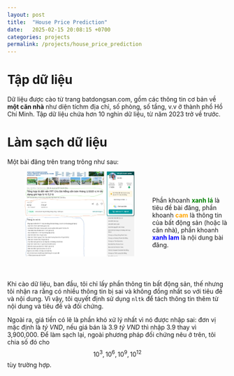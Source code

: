 ```yaml
---
layout: post
title:  "House Price Prediction"
date:   2025-02-15 20:08:15 +0700
categories: projects
permalink: /projects/house_price_prediction
---
```


<script type="text/javascript" async
  src="https://polyfill.io/v3/polyfill.min.js?features=es6"></script>
<script type="text/javascript" async
  id="MathJax-script" src="https://cdn.jsdelivr.net/npm/mathjax@3/es5/tex-mml-chtml.js"></script>


# **Tập dữ liệu**
Dữ liệu được cào từ trang batdongsan.com, gồm các thông tin cơ bản về **một căn nhà** như diện tíchm địa chỉ, số phòng, số tầng, v.v ở thành phồ Hồ Chí Minh. Tập dữ liệu chứa hơn 10 nghin dữ liệu, từ năm 2023 trở về trước.

# **Làm sạch dữ liệu**
Một bài đăng trên trang trông như sau:

<div style="display: flex; align-items: center;">
    <img src="/assets/images/house_price_prediction/estate_post.jpg" alt="Ảnh ví dụ" style="width: 50%; margin-right: 40px; margin-left: 40px; margin-bottom: 40px">
    <p>
        Phần khoanh <b><span style="color: green;">xanh lá</span></b> là tiêu đề bài đăng, phần khoanh <b><span style="color: orange">cam</span></b> là thông tin của bất động sản (hoặc là căn nhà), phần khoanh <b><span style="color: blue">xanh lam</span></b> là nội dung bài đăng.
    </p>
</div>

Khi cào dữ liệu, ban đầu, tôi chỉ lấy phần thông tin bất động sản, thế nhưng tôi nhận ra rằng có nhiều thông tin bị sai và không đồng nhất so với tiêu đề và nội dung. Vì vậy, tôi quyết định sử dụng `nltk` để tách thông tin thêm từ nội dung và tiêu đề và đối chứng. 

Ngoài ra, giá tiền có lẽ là phần khó xử lý nhất vì nó được nhập sai: đơn vị mặc định là _tỷ VND_, nếu giá bán là 3.9 _tỷ VND_ thì nhập 3.9 thay vì 3,900,000. Để làm sạch lại, ngoài phương pháp đối chứng nêu ở trên, tôi chia số đó cho $$10^3, 10^6, 10^9, 10^{12}$$ tùy trường hợp.
